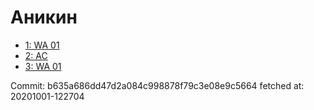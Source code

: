 # Аникин
- [1: WA 01](1.md)
- [2: AC](2.md)
- [3: WA 01](3.md)

Commit: b635a686dd47d2a084c998878f79c3e08e9c5664
 fetched at: 20201001-122704
